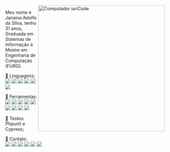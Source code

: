 <img src="https://raw.githubusercontent.com/MicaelliMedeiros/micaellimedeiros/master/image/computer-illustration.png" min-width="400px" max-width="400px" width="400px" align="right" alt="Computador iuriCode">

<p align="left"> 
  Meu nome é Janaina Adolfo da SIlva, tenho 31 anos, Graduada em Sistemas de Informação e Mestre em Engenharia de Computação (FURG).
</p>

<p align="left">
  🦄 Linguagens:<br> 
  <img src="https://img.shields.io/badge/HTML5-E34F26?style=flat-square&logo=html5&logoColor=white">
  <img src="https://img.shields.io/badge/CSS3-1572B6?style=flat-square&logo=css3&logoColor=white">
  <img src="https://img.shields.io/badge/JavaScript-F7DF1E?style=flat-square&logo=javascript&logoColor=black">
  <img src="https://img.shields.io/badge/PHP-777BB4?style=flat-square&logo=php&logoColor=white">
  <img src="https://img.shields.io/badge/Python-3776AB?style=flat-square&logo=python&logoColor=white"/>
  <img src="https://img.shields.io/badge/PostgreSQL-316192?style=flat-square&logo=postgresql&logoColor=white">
</p>

<p align="left">
  💼 Ferramentas:<br>
  <img src="https://img.shields.io/badge/jQuery-0769AD?style=flat-square&logo=jquery&logoColor=white">
  <img src="https://img.shields.io/badge/Bootstrap-563D7C?style=flat-square&logo=bootstrap&logoColor=white">
  <img src="https://img.shields.io/badge/React-20232A?style=flat-square&logo=react&logoColor=61DAFB">
  <img src="https://img.shields.io/badge/Vue.js-35495E?style=flat-square&logo=vue.js&logoColor=4FC08D">
  <img src="https://img.shields.io/badge/Flask-000000?style=flat-square&logo=flask&logoColor=white"/>
  <img src="https://img.shields.io/badge/Joomla-142849?style=flat-square&logo=joomla&logoColor=white">
  <img src="https://img.shields.io/badge/WordPress-006E93?style=flat-square&logo=wordpress&logoColor=white">
  <img src="https://img.shields.io/badge/Git-E34F26?style=flat-square&logo=git&logoColor=white">
  <img src="https://img.shields.io/badge/GitHub-100000?style=flat-square&logo=github&logoColor=white">
</p>

<p align>
  🧪 Testes: Phpunit e Cypress;
</p>

<p align="left">
  💌 Contato:<br>

  <img src="https://img.shields.io/badge/-janaina.adolfo.ds@gmail.com-FF0000?style=flat-square&labelColor=FF0000&logo=gmail&logoColor=white" />

  <img src="https://img.shields.io/badge/-+55_(53)_99191_9526-25d366?style=flat-square&labelColor=25d366&logo=whatsapp&logoColor=white"/>
  
  <img src="https://img.shields.io/badge/-+55_(53)_99191_9526-2CA5E0?style=flat-square&labelColor=2CA5E0&logo=telegram&logoColor=white"/>

  <a href="https://www.facebook.com/Jana.Dark.Adolfo/" target="_blank" alt="Facebook">
  <img src="https://img.shields.io/badge/-Facebook-3b5998?style=flat-square&labelColor=3b5998&logo=facebook&logoColor=white"/></a>

  <a href="https://www.instagram.com/jana_adolfo/" target="_blank" alt="Instagram">
  <img src="https://img.shields.io/badge/-Instagram-DF0174?style=flat-square&labelColor=DF0174&logo=instagram&logoColor=white"/></a>
  
  <a href="http://www.linkedin.com/in/Jana-da-Silva" target="_blank" alt="Linkedin">
  <img src="https://img.shields.io/badge/-Linkedin-0e76a8?style=flat-square&logo=Linkedin&logoColor=white" /></a>
</p>  
